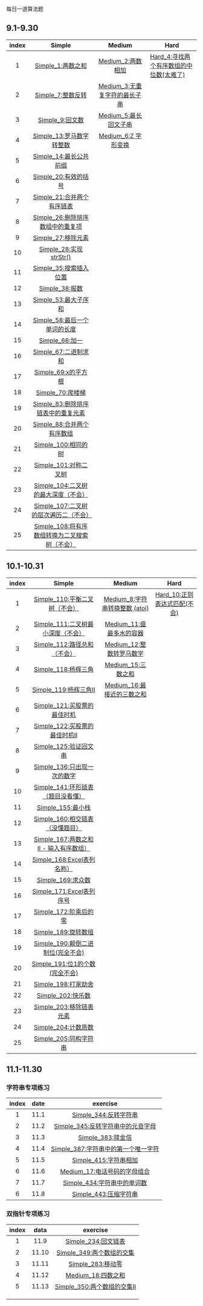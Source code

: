 每日一道算法题

## 9.1-9.30

| index |                            Simple                            |                        Medium                         | Hard                                                        |
| :---: | :----------------------------------------------------------: | :---------------------------------------------------: | ----------------------------------------------------------- |
|   1   |          [Simple_1:两数之和](simple/Simple_1.java)           |       [Medium_2:两数相加](medium/Medium_2.java)       | [Hard_4:寻找两个有序数组的中位数(太难了)](hard/Hard_4.java) |
|   2   |          [Simple_7:整数反转](simple/Simple_7.java)           | [Medium_3:无重复字符的最长子串](medium/Medium_3.java) |                                                             |
|   3   |           [Simple_9:回文数](simple/Simple_9.java)            |     [Medium_5:最长回文子串](medium/Medium_5.java)     |                                                             |
|   4   |      [Simple_13:罗马数字转整数](simple/Simple_13.java)       |      [Medium_6:Z 字形变换](medium/Medium_6.java)      |                                                             |
|   5   |       [Simple_14:最长公共前缀](simple/Simple_14.java)        |                                                       |                                                             |
|   6   |        [Simple_20:有效的括号](simple/Simple_20.java)         |                                                       |                                                             |
|   7   |     [Simple_21:合并两个有序链表](simple/Simple_21.java)      |                                                       |                                                             |
|   8   |  [Simple_26:删除排序数组中的重复项](simple/Simple_26.java)   |                                                       |                                                             |
|   9   |         [Simple_27:移除元素](simple/Simple_27.java)          |                                                       |                                                             |
|  10   |       [Simple_28:实现strStr()](simple/Simple_28.java)        |                                                       |                                                             |
|  11   |       [Simple_35:搜索插入位置](simple/Simple_35.java)        |                                                       |                                                             |
|  12   |           [Simple_38:报数](simple/Simple_38.java)            |                                                       |                                                             |
|  13   |        [Simple_53:最大子序和](simple/Simple_53.java)         |                                                       |                                                             |
|  14   |    [Simple_58:最后一个单词的长度](simple/Simple_58.java)     |                                                       |                                                             |
|  15   |           [Simple_66:加一](simple/Simple_66.java)            |                                                       |                                                             |
|  16   |        [Simple_67:二进制求和](simple/Simple_67.java)         |                                                       |                                                             |
|  17   |         [Simple_69:x的平方根](simple/Simple_69.java)         |                                                       |                                                             |
|  18   |          [Simple_70:爬楼梯](simple/Simple_70.java)           |                                                       |                                                             |
|  19   | [Simple_83:删除排序链表中的重复元素](simple/Simple_83.java)  |                                                       |                                                             |
|  20   |     [Simple_88:合并两个有序数组](simple/Simple_88.java)      |                                                       |                                                             |
|  21   |        [Simple_100:相同的树](simple/Simple_100.java)         |                                                       |                                                             |
|  22   |       [Simple_101:对称二叉树](simple/Simple_101.java)        |                                                       |                                                             |
|  23   | [Simple_104:二叉树的最大深度（不会）](simple/Simple_104.java) |                                                       |                                                             |
|  24   | [Simple_107:二叉树的层次遍历二（不会）](simple/Simple_107.java) |                                                       |                                                             |
|  25   | [Simple_108:将有序数组转换为二叉搜索树（不会）](simple/Simple_108.java) |                                                       |                                                             |



## 10.1-10.31

| index |                            Simple                            |                         Medium                         |                       Hard                        |
| :---: | :----------------------------------------------------------: | :----------------------------------------------------: | :-----------------------------------------------: |
|   1   |   [Simple_110:平衡二叉树（不会）](simple/Simple_110.java)    | [Medium_8:字符串转换整数 (atoi)](medium/Medium_8.java) | [Hard_10:正则表达式匹配(不会)](hard/Hard_10.java) |
|   2   | [Simple_111:二叉树最小深度（不会）](simple/Simple_111.java)  |   [Medium_11:盛最多水的容器](medium/Medium_11.java)    |                                                   |
|   3   |    [Simple_112:路径总和（不会）](simple/Simple_112.java)     |   [Medium_12:整数转罗马数字](medium/Medium_12.java)    |                                                   |
|   4   |        [Simple_118:杨辉三角](simple/Simple_118.java)         |      [Medium_15:三数之和](medium/Medium_15.java)       |                                                   |
|   5   |        [Simple_119:杨辉三角Ⅱ](simple/Simple_119.java)        |  [Medium_16:最接近的三数之和](medium/Medium_16.java)   |                                                   |
|   6   |    [Simple_121:买股票的最佳时机](simple/Simple_121.java)     |                                                        |                                                   |
|   7   |    [Simple_122:买股票的最佳时机Ⅱ](simple/Simple_122.java)    |                                                        |                                                   |
|   8   |       [Simple_125:验证回文串](simple/Simple_125.java)        |                                                        |                                                   |
|   9   |    [Simple_136:只出现一次的数字](simple/Simple_136.java)     |                                                        |                                                   |
|  10   | [Simple_141:环形链表（题目没看懂）](simple/Simple_141.java)  |                                                        |                                                   |
|  11   |         [Simple_155:最小栈](simple/Simple_155.java)          |                                                        |                                                   |
|  12   |  [Simple_160:相交链表（没懂题目）](simple/Simple_160.java)   |                                                        |                                                   |
|  13   | [Simple_167:两数之和 II - 输入有序数组）](simple/Simple_167.java) |                                                        |                                                   |
|  14   |     [Simple_168:Excel表列名称）](simple/Simple_168.java)     |                                                        |                                                   |
|  15   |         [Simple_169:求众数](simple/Simple_169.java)          |                                                        |                                                   |
|  16   |      [Simple_171:Excel表列序号](simple/Simple_171.java)      |                                                        |                                                   |
|  17   |       [Simple_172:阶乘后的零](simple/Simple_172.java)        |                                                        |                                                   |
|  18   |        [Simple_189:旋转数组](simple/Simple_189.java)         |                                                        |                                                   |
|  19   | [Simple_190:颠倒二进制位(完全不会)](simple/Simple_190.java)  |                                                        |                                                   |
|  20   |   [Simple_191:位1的个数(完全不会)](simple/Simple_191.java)   |                                                        |                                                   |
|  21   |        [Simple_198:打家劫舍](simple/Simple_198.java)         |                                                        |                                                   |
|  22   |         [Simple_202:快乐数](simple/Simple_202.java)          |                                                        |                                                   |
|  23   |      [Simple_203:移除链表元素](simple/Simple_203.java)       |                                                        |                                                   |
|  24   |        [Simple_204:计数质数](simple/Simple_204.java)         |                                                        |                                                   |
|  25   |       [Simple_205:同构字符串](simple/Simple_205.java)        |                                                        |                                                   |

## 11.1-11.30

### 字符串专项练习

| index | date |                           exercise                           |
| :---: | :--: | :----------------------------------------------------------: |
|   1   | 11.1 |    [Simple_344:反转字符串](exercise/str/Simple_344.java)     |
|   2   | 11.2 | [Simple_345:反转字符串中的元音字母](exercise/str/Simple_345.java) |
|   3   | 11.3 |      [Simple_383:赎金信](exercise/str/Simple_383.java)       |
|   4   | 11.4 | [Simple_387:字符串中的第一个唯一字符](exercise/str/Simple_387.java) |
|   5   | 11.5 |    [Simple_415:字符串相加](exercise/str/Simple_415.java)     |
|   6   | 11.6 | [Medium_17:电话号码的字母组合](exercise/str//Medium_17.java) |
|   7   | 11.7 | [Simple_434:字符串中的单词数](exercise/str/Simple_434.java)  |
|   6   | 11.8 |    [Simple_443:压缩字符串](exercise/str/Simple_443.java)     |

### 双指针专项练习

| index | data  |                           exercise                           |
| :---: | :---: | :----------------------------------------------------------: |
|   1   | 11.9  | [Simple_234:回文链表](exercise/doublepoint/Simple_234.java)  |
|   2   | 11.10 | [Simple_349:两个数组的交集](exercise/doublepoint/Simple_349.java) |
|   3   | 11.11 |  [Simple_283:移动零](exercise/doublepoint/Simple_283.java)   |
|   4   | 11.12 |  [Medium_18:四数之和](exercise/doublepoint/Medium_18.java)   |
|   5   | 11.13 | [Simple_350:两个数组的交集Ⅱ](exercise/doublepoint/Simple_350.java) |
|       |       |                                                              |
|       |       |                                                              |
|       |       |                                                              |

